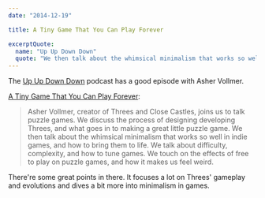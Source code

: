 ```yaml
---
date: "2014-12-19"

title: A Tiny Game That You Can Play Forever

excerptQuote:
  name: "Up Up Down Down"
  quote: "We then talk about the whimsical minimalism that works so well in indie games, and how to bring them to life. We talk about difficulty, complexity, and how to tune games."
---
```


The [Up Up Down Down](http://www.upup.fm/) podcast has a good episode with Asher Vollmer.

[A Tiny Game That You Can Play Forever](http://www.upup.fm/show/a-tiny-game-that-you-can-play-forever/):

> Asher Vollmer, creator of Threes and Close Castles, joins us to talk puzzle games. We discuss the process of designing developing Threes, and what goes in to making a great little puzzle game. We then talk about the whimsical minimalism that works so well in indie games, and how to bring them to life. We talk about difficulty, complexity, and how to tune games. We touch on the effects of free to play on puzzle games, and how it makes us feel weird.

There're some great points in there. It focuses a lot on Threes' gameplay and evolutions and dives a bit more into minimalism in games.
